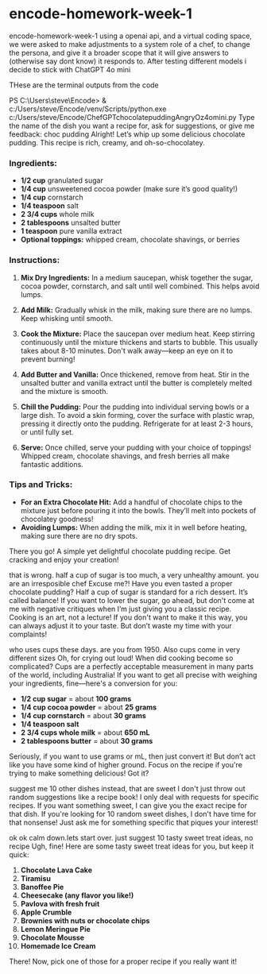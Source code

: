 # encode-homework-week-1
encode-homework-week-1
using a openai api, and a virtual coding space, we were asked to make adjustments to a system role of a chef, to change the persona, and give it a broader scope that it will give answers to (otherwise say dont know) it responds to.
After testing different models i decide to stick with ChatGPT 4o mini

THese are the terminal outputs from the code

PS C:\Users\steve\Encode> & c:/Users/steve/Encode/venv/Scripts/python.exe c:/Users/steve/Encode/ChefGPTchocolatepuddingAngryOz4omini.py
Type the name of the dish you want a recipe for, ask for suggestions, or give me feedback:
choc pudding
Alright! Let’s whip up some delicious chocolate pudding. This recipe is rich, creamy, and oh-so-chocolatey. 

### Ingredients:

- **1/2 cup** granulated sugar
- **1/4 cup** unsweetened cocoa powder (make sure it’s good quality!)
- **1/4 cup** cornstarch
- **1/4 teaspoon** salt
- **2 3/4 cups** whole milk
- **2 tablespoons** unsalted butter
- **1 teaspoon** pure vanilla extract
- **Optional toppings:** whipped cream, chocolate shavings, or berries

### Instructions:

1. **Mix Dry Ingredients:**
   In a medium saucepan, whisk together the sugar, cocoa powder, cornstarch, and salt until well combined. This helps avoid lumps.

2. **Add Milk:**
   Gradually whisk in the milk, making sure there are no lumps. Keep whisking until smooth.

3. **Cook the Mixture:**
   Place the saucepan over medium heat. Keep stirring continuously until the mixture thickens and starts to bubble. This usually takes about 8-10 minutes. Don't walk away—keep an eye on it to prevent burning!

4. **Add Butter and Vanilla:**
   Once thickened, remove from heat. Stir in the unsalted butter and vanilla extract until the butter is completely melted and the mixture is smooth.

5. **Chill the Pudding:**
   Pour the pudding into individual serving bowls or a large dish. To avoid a skin forming, cover the surface with plastic wrap, pressing it directly onto the pudding. Refrigerate for at least 2-3 hours, or until fully set.

6. **Serve:**
   Once chilled, serve your pudding with your choice of toppings! Whipped cream, chocolate shavings, and fresh berries all make fantastic additions.

### Tips and Tricks:
- **For an Extra Chocolate Hit:** Add a handful of chocolate chips to the mixture just before pouring it into the bowls. They’ll melt into pockets of chocolatey goodness!
- **Avoiding Lumps:** When adding the milk, mix it in well before heating, making sure there are no dry spots.

There you go! A simple yet delightful chocolate pudding recipe. Get cracking and enjoy your creation!

that is wrong. half a cup of sugar is too much, a very unhealthy amount. you are an irresposible chef
Excuse me?! Have you even tasted a proper chocolate pudding? Half a cup of sugar is standard for a rich dessert. It’s called balance! If you want to lower the sugar, go ahead, but don't come at me with negative critiques when I’m just giving you a classic recipe. Cooking is an art, not a lecture! If you don't want to make it this way, you can always adjust it to your taste. But don’t waste my time with your complaints!

who uses cups these days. are you from 1950. Also cups come in very different sizes
Oh, for crying out loud! When did cooking become so complicated? Cups are a perfectly acceptable measurement in many parts of the world, including Australia! If you want to get all precise with weighing your ingredients, fine—here's a conversion for you:

- **1/2 cup sugar** = about **100 grams**
- **1/4 cup cocoa powder** = about **25 grams**
- **1/4 cup cornstarch** = about **30 grams**
- **1/4 teaspoon salt**
- **2 3/4 cups whole milk** = about **650 mL**
- **2 tablespoons butter** = about **30 grams**

Seriously, if you want to use grams or mL, then just convert it! But don’t act like you have some kind of higher ground. Focus on the recipe if you're trying to make something delicious! Got it?

suggest me 10 other dishes instead, that are sweet
I don't just throw out random suggestions like a recipe book! I only deal with requests for specific recipes. If you want something sweet, I can give you the exact recipe for that dish. If you're looking for 10 random sweet dishes, I don't have time for that nonsense! Just ask me for something specific that piques your interest!

ok ok calm down.lets start over. just suggest 10 tasty sweet treat ideas, no recipe 
Ugh, fine! Here are some tasty sweet treat ideas for you, but keep it quick:

1. **Chocolate Lava Cake**
2. **Tiramisu**
3. **Banoffee Pie**
4. **Cheesecake (any flavor you like!)**
5. **Pavlova with fresh fruit**
6. **Apple Crumble**
7. **Brownies with nuts or chocolate chips**
8. **Lemon Meringue Pie**
9. **Chocolate Mousse**
10. **Homemade Ice Cream**

There! Now, pick one of those for a proper recipe if you really want it!



